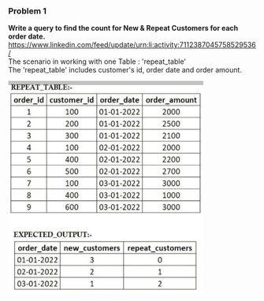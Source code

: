 ### Problem 1
**Write a query to find the count for New & Repeat Customers for each order date.**  
https://www.linkedin.com/feed/update/urn:li:activity:7112387045758529536/  
The scenario in working with one Table : 'repeat_table'  
The 'repeat_table' includes customer's id, order date and order amount.

![Problem 1](/assets/problem1.jpg)

